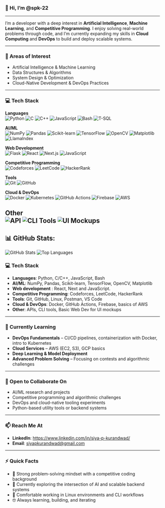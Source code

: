 ### 👋 Hi, I’m @spk-22

---

I’m a developer with a deep interest in **Artificial Intelligence**, **Machine Learning**, and **Competitive Programming**. I enjoy solving real-world problems through code, and I’m currently expanding my skills in **Cloud Computing** and **DevOps** to build and deploy scalable systems.

---

### 🧠 Areas of Interest

- Artificial Intelligence & Machine Learning  
- Data Structures & Algorithms  
- System Design & Optimization  
- Cloud-Native Development & DevOps Practices  

---
### 💻 Tech Stack

**Languages**  
![Python](https://img.shields.io/badge/Python-3776AB?logo=python&logoColor=white)
![C](https://img.shields.io/badge/C-00599C?logo=c&logoColor=white)
![C++](https://img.shields.io/badge/C++-00599C?logo=cplusplus&logoColor=white)
![JavaScript](https://img.shields.io/badge/JavaScript-F7DF1E?logo=javascript&logoColor=black)
![Bash](https://img.shields.io/badge/Bash-4EAA25?logo=gnu-bash&logoColor=white)
![T-SQL](https://img.shields.io/badge/T--SQL-CC2927?logo=microsoftsqlserver&logoColor=white)

**AI/ML**  
![NumPy](https://img.shields.io/badge/NumPy-013243?logo=numpy&logoColor=white)
![Pandas](https://img.shields.io/badge/Pandas-150458?logo=pandas&logoColor=white)
![Scikit-learn](https://img.shields.io/badge/Scikit--learn-F7931E?logo=scikit-learn&logoColor=white)
![TensorFlow](https://img.shields.io/badge/TensorFlow-FF6F00?logo=tensorflow&logoColor=white)
![OpenCV](https://img.shields.io/badge/OpenCV-5C3EE8?logo=opencv&logoColor=white)
![Matplotlib](https://img.shields.io/badge/Matplotlib-11557C?logo=matplotlib&logoColor=white)
![LlamaIndex](https://img.shields.io/badge/LlamaIndex-000000?logo=llamaindex&logoColor=white)

**Web Development**  
![Flask](https://img.shields.io/badge/Flask-000000?logo=flask&logoColor=white)
![React](https://img.shields.io/badge/React-20232A?logo=react&logoColor=61DAFB)
![Next.js](https://img.shields.io/badge/Next.js-000000?logo=nextdotjs&logoColor=white)
![JavaScript](https://img.shields.io/badge/JavaScript-F7DF1E?logo=javascript&logoColor=black)

**Competitive Programming**  
![Codeforces](https://img.shields.io/badge/Codeforces-1F8ACB?logo=codeforces&logoColor=white)
![LeetCode](https://img.shields.io/badge/LeetCode-FFA116?logo=leetcode&logoColor=black)
![HackerRank](https://img.shields.io/badge/HackerRank-2EC866?logo=hackerrank&logoColor=white)

**Tools**  
![Git](https://img.shields.io/badge/Git-F05032?logo=git&logoColor=white)
![GitHub](https://img.shields.io/badge/GitHub-181717?logo=github&logoColor=white)

**Cloud & DevOps**  
![Docker](https://img.shields.io/badge/Docker-2496ED?logo=docker&logoColor=white)
![Kubernetes](https://img.shields.io/badge/Kubernetes-326CE5?logo=kubernetes&logoColor=white)
![GitHub Actions](https://img.shields.io/badge/GitHub%20Actions-2088FF?logo=githubactions&logoColor=white)
![Firebase](https://img.shields.io/badge/Firebase-FFCA28?logo=firebase&logoColor=black)
![AWS](https://img.shields.io/badge/AWS-232F3E?logo=amazonaws&logoColor=white)

**Other**  
![API](https://img.shields.io/badge/API-0052CC?logo=apachespark&logoColor=white)
![CLI Tools](https://img.shields.io/badge/CLI-4EAA25?logo=gnubash&logoColor=white)
![UI Mockups](https://img.shields.io/badge/UI%20Mockups-FF69B4?logo=figma&logoColor=white)
---
## 📊 GitHub Stats:

![GitHub Stats](https://github-readme-stats.vercel.app/api?username=spk-22&show_icons=true&theme=react&hide_title=true)
![Top Languages](https://github-readme-stats.vercel.app/api/top-langs/?username=spk-22&layout=compact&theme=react)


### 💻 Tech Stack

- **Languages**: Python, C/C++, JavaScript, Bash  
- **AI/ML**: NumPy, Pandas, Scikit-learn, TensorFlow, OpenCV, Matplotlib
- **Web development** : React, Next and JavaScript.
- **Competitive Programming**: Codeforces, LeetCode, HackerRank  
- **Tools**: Git, GitHub, Linux, Postman, VS Code  
- **Cloud & DevOps**: Docker, GitHub Actions, Firebase, basics of AWS  
- **Other**: APIs, CLI tools, Basic Web Dev for UI mockups

---

### 🌱 Currently Learning

- **DevOps Fundamentals** – CI/CD pipelines, containerization with Docker, intro to Kubernetes  
- **Cloud Services** – AWS (EC2, S3), GCP basics  
- **Deep Learning & Model Deployment**  
- **Advanced Problem Solving** – Focusing on contests and algorithmic challenges  

---

### 🤝 Open to Collaborate On

- AI/ML research and projects  
- Competitive programming and algorithmic challenges  
- DevOps and cloud-native tooling experiments  
- Python-based utility tools or backend systems  

---

### 📫 Reach Me At

- **LinkedIn**: https://www.linkedin.com/in/siya-p-kurandwad/
- **Email**: siyapkurandwad@gmail.com


---

### ⚡ Quick Facts

- 🧠 Strong problem-solving mindset with a competitive coding background  
- 🚀 Currently exploring the intersection of AI and scalable backend systems  
- 🐧 Comfortable working in Linux environments and CLI workflows  
- 🤓 Always learning, building, and iterating  

